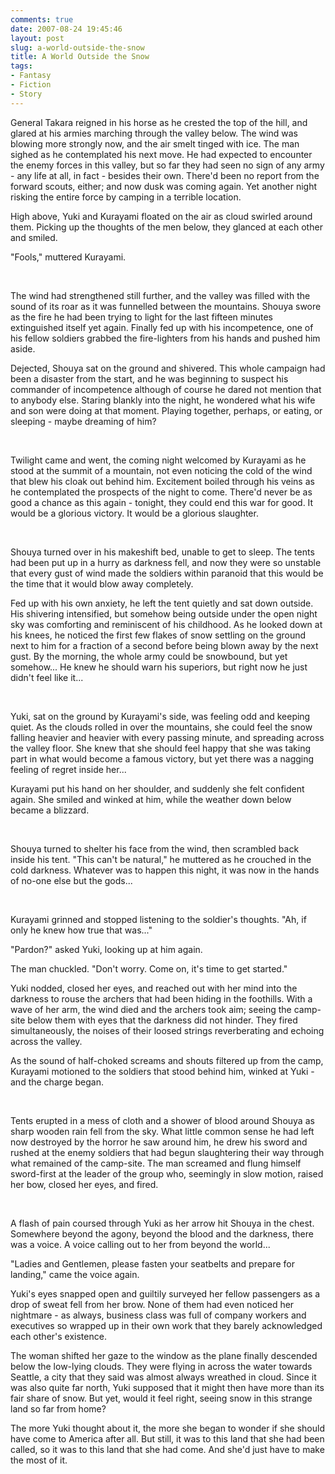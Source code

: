 ```yaml
---
comments: true
date: 2007-08-24 19:45:46
layout: post
slug: a-world-outside-the-snow
title: A World Outside the Snow
tags:
- Fantasy
- Fiction
- Story
---
```


<div class="story" markdown="1">
<p>General Takara reigned in his horse as he crested the top of the hill, and glared at his armies marching through the valley below. The wind was blowing more strongly now, and the air smelt tinged with ice. The man sighed as he contemplated his next move. He had expected to encounter the enemy forces in this valley, but so far they had seen no sign of any army - any life at all, in fact - besides their own. There&#039;d been no report from the forward scouts, either; and now dusk was coming again. Yet another night risking the entire force by camping in a terrible location.</p>
<p>High above, Yuki and Kurayami floated on the air as cloud swirled around them. Picking up the thoughts of the men below, they glanced at each other and smiled.</p>
<p>"Fools," muttered Kurayami.</p>
<br />
<p>The wind had strengthened still further, and the valley was filled with the sound of its roar as it was funnelled between the mountains. Shouya swore as the fire he had been trying to light for the last fifteen minutes extinguished itself yet again. Finally fed up with his incompetence, one of his fellow soldiers grabbed the fire-lighters from his hands and pushed him aside.</p>
<p>Dejected, Shouya sat on the ground and shivered. This whole campaign had been a disaster from the start, and he was beginning to suspect his commander of incompetence although of course he dared not mention that to anybody else. Staring blankly into the night, he wondered what his wife and son were doing at that moment. Playing together, perhaps, or eating, or sleeping - maybe dreaming of him?</p>
<br />
<p>Twilight came and went, the coming night welcomed by Kurayami as he stood at the summit of a mountain, not even noticing the cold of the wind that blew his cloak out behind him. Excitement boiled through his veins as he contemplated the prospects of the night to come. There&#039;d never be as good a chance as this again - tonight, they could end this war for good. It would be a glorious victory. It would be a glorious slaughter.</p>
<br />
<p>Shouya turned over in his makeshift bed, unable to get to sleep. The tents had been put up in a hurry as darkness fell, and now they were so unstable that every gust of wind made the soldiers within paranoid that this would be the time that it would blow away completely.</p>
<p>Fed up with his own anxiety, he left the tent quietly and sat down outside. His shivering intensified, but somehow being outside under the open night sky was comforting and reminiscent of his childhood. As he looked down at his knees, he noticed the first few flakes of snow settling on the ground next to him for a fraction of a second before being blown away by the next gust. By the morning, the whole army could be snowbound, but yet somehow... He knew he should warn his superiors, but right now he just didn&#039;t feel like it...</p>
<br />
<p>Yuki, sat on the ground by Kurayami&#039;s side, was feeling odd and keeping quiet. As the clouds rolled in over the mountains, she could feel the snow falling heavier and heavier with every passing minute, and spreading across the valley floor. She knew that she should feel happy that she was taking part in what would become a famous victory, but yet there was a nagging feeling of regret inside her...</p>
<p>Kurayami put his hand on her shoulder, and suddenly she felt confident again. She smiled and winked at him, while the weather down below became a blizzard.</p>
<br />
<p>Shouya turned to shelter his face from the wind, then scrambled back inside his tent. "This can&#039;t be natural," he muttered as he crouched in the cold darkness. Whatever was to happen this night, it was now in the hands of no-one else but the gods...</p>
<br />
<p>Kurayami grinned and stopped listening to the soldier&#039;s thoughts. "Ah, if only he knew how true that was..."</p>
<p>"Pardon?" asked Yuki, looking up at him again.</p>
<p>The man chuckled. "Don&#039;t worry. Come on, it&#039;s time to get started."</p>
<p>Yuki nodded, closed her eyes, and reached out with her mind into the darkness to rouse the archers that had been hiding in the foothills. With a wave of her arm, the wind died and the archers took aim; seeing the camp-site below them with eyes that the darkness did not hinder. They fired simultaneously, the noises of their loosed strings reverberating and echoing across the valley.</p>
<p>As the sound of half-choked screams and shouts filtered up from the camp, Kurayami motioned to the soldiers that stood behind him, winked at Yuki - and the charge began.</p>
<br />
<p>Tents erupted in a mess of cloth and a shower of blood around Shouya as sharp wooden rain fell from the sky. What little common sense he had left now destroyed by the horror he saw around him, he drew his sword and rushed at the enemy soldiers that had begun slaughtering their way through what remained of the camp-site. The man screamed and flung himself sword-first at the leader of the group who, seemingly in slow motion, raised her bow, closed her eyes, and fired.</p>
<br />
<p>A flash of pain coursed through Yuki as her arrow hit Shouya in the chest. Somewhere beyond the agony, beyond the blood and the darkness, there was a voice. A voice calling out to her from beyond the world...</p>
<p>"Ladies and Gentlemen, please fasten your seatbelts and prepare for landing," came the voice again.</p>
<p>Yuki&#039;s eyes snapped open and guiltily surveyed her fellow passengers as a drop of sweat fell from her brow. None of them had even noticed her nightmare - as always, business class was full of company workers and executives so wrapped up in their own work that they barely acknowledged each other&#039;s existence.</p>
<p>The woman shifted her gaze to the window as the plane finally descended below the low-lying clouds. They were flying in across the water towards Seattle, a city that they said was almost always wreathed in cloud. Since it was also quite far north, Yuki supposed that it might then have more than its fair share of snow. But yet, would it feel right, seeing snow in this strange land so far from home?</p>
<p>The more Yuki thought about it, the more she began to wonder if she should have come to America after all. But still, it was to this land that she had been called, so it was to this land that she had come. And she&#039;d just have to make the most of it.</p>
</div>
